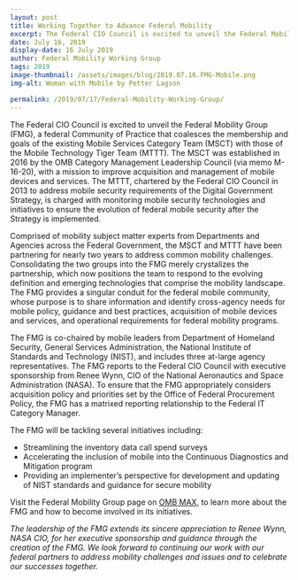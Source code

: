 ```yaml
---
layout: post
title: Working Together to Advance Federal Mobility
excerpt: The Federal CIO Council is excited to unveil the Federal Mobility Group (FMG), a federal Community of Practice that coalesces the membership and goals of the existing Mobile Services Category Team (MSCT) with those of the Mobile Technology Tiger Team (MTTT).
date: July 16, 2019
display-date: 16 July 2019
author: Federal Mobility Working Group
tags: 2019
image-thumbnail: /assets/images/blog/2019.07.16.FMG-Mobile.png
img-alt: Woman with Mobile by Petter Lagson

permalink: /2019/07/17/Federal-Mobility-Working-Group/
---
```


The Federal CIO Council is excited to unveil the Federal Mobility Group (FMG), a federal Community of Practice that coalesces the membership and goals of the existing Mobile Services Category Team (MSCT) with those of the Mobile Technology Tiger Team (MTTT). The MSCT was established in 2016 by the OMB Category Management Leadership Council (via memo M-16-20), with a mission to improve acquisition and management of mobile devices and services. The MTTT, chartered by the Federal CIO Council in 2013 to address mobile security requirements of the Digital Government Strategy, is charged with monitoring mobile security technologies and initiatives to ensure the evolution of federal mobile security after the Strategy is implemented.

Comprised of mobility subject matter experts from Departments and Agencies across the Federal Government, the MSCT and MTTT have been partnering for nearly two years to address common mobility challenges. Consolidating the two groups into the FMG merely crystalizes the partnership, which now positions the team to respond to the evolving definition and emerging technologies that comprise the mobility landscape. The FMG provides a singular conduit for the federal mobile community, whose purpose is to share information and identify cross-agency needs for mobile policy, guidance and best practices, acquisition of mobile devices and services, and operational requirements for federal mobility programs.

The FMG is co-chaired by mobile leaders from Department of Homeland Security, General Services Administration, the National Institute of Standards and Technology (NIST), and includes three at-large agency representatives. The FMG reports to the Federal CIO Council with executive sponsorship from Renee Wynn, CIO of the National Aeronautics and Space Administration (NASA). To ensure that the FMG appropriately considers acquisition policy and priorities set by the Office of Federal Procurement Policy, the FMG has a matrixed reporting relationship to the Federal IT Category Manager.  

The FMG will be tackling several initiatives including:
* Streamlining the inventory data call spend surveys
* Accelerating the inclusion of mobile into the Continuous Diagnostics and Mitigation program
* Providing an implementer’s perspective for development and updating of NIST standards and guidance for secure mobility

Visit the Federal Mobility Group page on [OMB MAX](https://community.max.gov/pages/viewpage.action?pageId=1630801264), to learn more about the FMG and how to become involved in its initiatives.

*The leadership of the FMG extends its sincere appreciation to Renee Wynn, NASA CIO, for her executive sponsorship and guidance through the creation of the FMG. We look forward to continuing our work with our federal partners to address mobility challenges and issues and to celebrate our successes together.*
